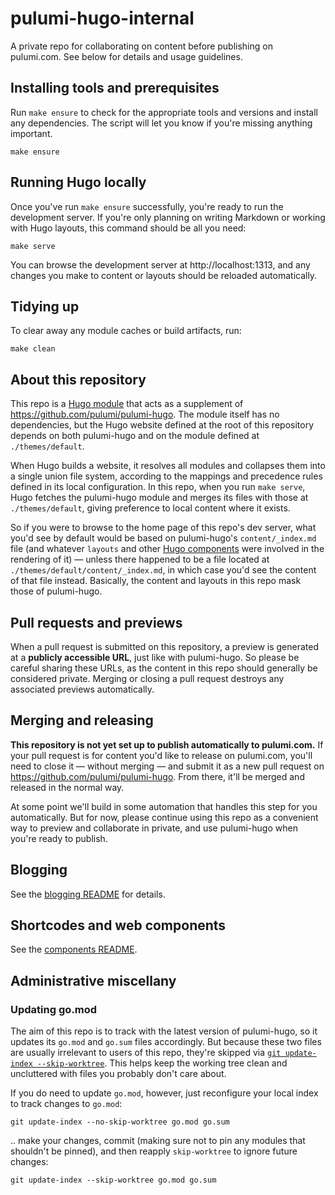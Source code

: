 # pulumi-hugo-internal

A private repo for collaborating on content before publishing on pulumi.com. See below for details and usage guidelines.

## Installing tools and prerequisites

Run `make ensure` to check for the appropriate tools and versions and install any dependencies. The script will let you know if you're missing anything important.

```
make ensure
```

## Running Hugo locally

Once you've run `make ensure` successfully, you're ready to run the development server. If you're only planning on writing Markdown or working with Hugo layouts, this command should be all you need:

```
make serve
```

You can browse the development server at http://localhost:1313, and any changes you make to content or layouts should be reloaded automatically.

## Tidying up

To clear away any module caches or build artifacts, run:

```
make clean
```

## About this repository

This repo is a [Hugo module](https://gohugo.io/hugo-modules/) that acts as a supplement of https://github.com/pulumi/pulumi-hugo. The module itself has no dependencies, but the Hugo website defined at the root of this repository depends on both pulumi-hugo and on the module defined at `./themes/default`.

When Hugo builds a website, it resolves all modules and collapses them into a single union file system, according to the mappings and precedence rules defined in its local configuration. In this repo, when you run `make serve`, Hugo fetches the pulumi-hugo module and merges its files with those at `./themes/default`, giving preference to local content where it exists.

So if you were to browse to the home page of this repo's dev server, what you'd see by default would be based on pulumi-hugo's `content/_index.md` file (and whatever `layouts` and other [Hugo components](https://gohugo.io/hugo-modules/configuration/#module-config-mounts) were involved in the rendering of it) &mdash; unless there happened to be a file located at `./themes/default/content/_index.md`, in which case you'd see the content of that file instead. Basically, the content and layouts in this repo mask those of pulumi-hugo.

## Pull requests and previews

When a pull request is submitted on this repository, a preview is generated at a **publicly accessible URL**, just like with pulumi-hugo. So please be careful sharing these URLs, as the content in this repo should generally be considered private. Merging or closing a pull request destroys any associated previews automatically.

## Merging and releasing

**This repository is not yet set up to publish automatically to pulumi.com.** If your pull request is for content you'd like to release on pulumi.com, you'll need to close it &mdash; without merging &mdash; and submit it as a new pull request on https://github.com/pulumi/pulumi-hugo. From there, it'll be merged and released in the normal way.

At some point we'll build in some automation that handles this step for you automatically. But for now, please continue using this repo as a convenient way to preview and collaborate in private, and use pulumi-hugo when you're ready to publish.

## Blogging

See the [blogging README](BLOGGING.md) for details.

## Shortcodes and web components

See the [components README](themes/default/components).

## Administrative miscellany

### Updating go.mod

The aim of this repo is to track with the latest version of pulumi-hugo, so it updates its `go.mod` and `go.sum` files accordingly. But because these two files are usually irrelevant to users of this repo, they're skipped via [`git update-index --skip-worktree`](https://git-scm.com/docs/git-update-index#_skip_worktree_bit). This helps keep the working tree clean and uncluttered with files you probably don't care about.

If you do need to update `go.mod`, however, just reconfigure your local index to track changes to `go.mod`:

```
git update-index --no-skip-worktree go.mod go.sum
```

.. make your changes, commit (making sure not to pin any modules that shouldn't be pinned), and then reapply `skip-worktree` to ignore future changes:

```
git update-index --skip-worktree go.mod go.sum
```
